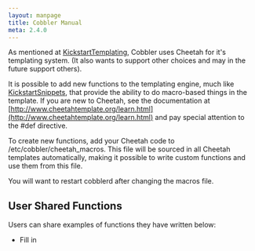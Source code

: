 ```yaml
---
layout: manpage
title: Cobbler Manual
meta: 2.4.0
---
```

As mentioned at [KickstartTemplating](/cobbler/wiki/KickstartTemplating), Cobbler
uses Cheetah for it's templating system.  (It also wants to support other choices
and may in the future support others).

It is possible to add new functions to the templating engine, much
like [KickstartSnippets](/cobbler/wiki/KickstartSnippets), that
provide the ability to do macro-based things in the template. If
you are new to Cheetah, see the documentation at
[http://www.cheetahtemplate.org/learn.html](http://www.cheetahtemplate.org/learn.html)
and pay special attention to the \#def directive.

To create new functions, add your Cheetah code to
/etc/cobbler/cheetah\_macros. This file will be sourced in all
Cheetah templates automatically, making it possible to write custom
functions and use them from this file.

You will want to restart cobblerd after changing the macros file.

## User Shared Functions

Users can share examples of functions they have written below:

-   Fill in

